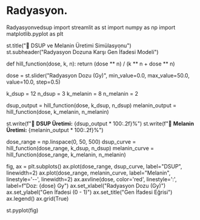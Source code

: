 # Radyasyon.
Radyasyonvedsup
import streamlit as st
import numpy as np
import matplotlib.pyplot as plt

st.title("🌌 DSUP ve Melanin Üretimi Simülasyonu")
st.subheader("Radyasyon Dozuna Karşı Gen İfadesi Modeli")

def hill_function(dose, k, n):
    return (dose ** n) / (k ** n + dose ** n)

dose = st.slider("Radyasyon Dozu (Gy)", min_value=0.0, max_value=50.0, value=10.0, step=0.5)

k_dsup = 12
n_dsup = 3
k_melanin = 8
n_melanin = 2

dsup_output = hill_function(dose, k_dsup, n_dsup)
melanin_output = hill_function(dose, k_melanin, n_melanin)

st.write(f"🧬 **DSUP Üretimi:** {dsup_output * 100:.2f}%")
st.write(f"🎨 **Melanin Üretimi:** {melanin_output * 100:.2f}%")

dose_range = np.linspace(0, 50, 500)
dsup_curve = hill_function(dose_range, k_dsup, n_dsup)
melanin_curve = hill_function(dose_range, k_melanin, n_melanin)

fig, ax = plt.subplots()
ax.plot(dose_range, dsup_curve, label="DSUP", linewidth=2)
ax.plot(dose_range, melanin_curve, label="Melanin", linestyle='--', linewidth=2)
ax.axvline(dose, color='red', linestyle=':', label=f"Doz: {dose} Gy")
ax.set_xlabel("Radyasyon Dozu (Gy)")
ax.set_ylabel("Gen İfadesi (0 - 1)")
ax.set_title("Gen İfadesi Eğrisi")
ax.legend()
ax.grid(True)

st.pyplot(fig)
